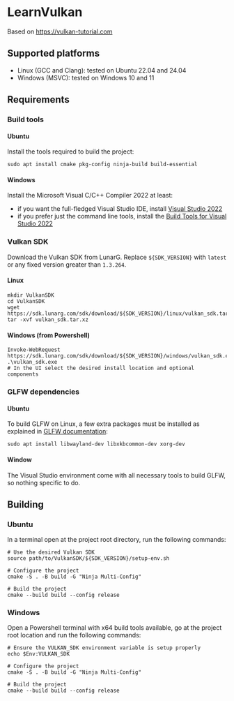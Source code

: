 # LearnVulkan

Based on https://vulkan-tutorial.com

## Supported platforms

- Linux (GCC and Clang): tested on Ubuntu 22.04 and 24.04
- Windows (MSVC): tested on Windows 10 and 11

## Requirements

### Build tools

#### Ubuntu

Install the tools required to build the project:

```shell
sudo apt install cmake pkg-config ninja-build build-essential
```

#### Windows

Install the Microsoft Visual C/C++ Compiler 2022 at least:

- if you want the full-fledged Visual Studio IDE, install
  [Visual Studio 2022](https://visualstudio.microsoft.com/vs/)
- if you prefer just the command line tools, install the
  [Build Tools for Visual Studio 2022](https://visualstudio.microsoft.com/downloads/#build-tools-for-visual-studio-2022)

### Vulkan SDK

Download the Vulkan SDK from LunarG. Replace `${SDK_VERSION}` with `latest` or
any fixed version greater than `1.3.264`.

#### Linux

```shell
mkdir VulkanSDK
cd VulkanSDK
wget https://sdk.lunarg.com/sdk/download/${SDK_VERSION}/linux/vulkan_sdk.tar.xz
tar -xvf vulkan_sdk.tar.xz
```

#### Windows (from Powershell)

```shell
Invoke-WebRequest https://sdk.lunarg.com/sdk/download/${SDK_VERSION}/windows/vulkan_sdk.exe
.\vulkan_sdk.exe
# In the UI select the desired install location and optional components
```

### GLFW dependencies

#### Ubuntu

To build GLFW on Linux, a few extra packages must be installed as explained in
[GLFW documentation](https://www.glfw.org/docs/3.4/compile.html):

```shell
sudo apt install libwayland-dev libxkbcommon-dev xorg-dev
```

#### Window

The Visual Studio environment come with all necessary tools to build GLFW, so
nothing specific to do.

## Building

### Ubuntu

In a terminal open at the project root directory, run the following commands:

```shell
# Use the desired Vulkan SDK
source path/to/VulkanSDK/${SDK_VERSION}/setup-env.sh

# Configure the project
cmake -S . -B build -G "Ninja Multi-Config"

# Build the project
cmake --build build --config release
```

### Windows

Open a Powershell terminal with x64 build tools available, go at the project
root location and run the following commands:

```shell
# Ensure the VULKAN_SDK environment variable is setup properly
echo $Env:VULKAN_SDK

# Configure the project
cmake -S . -B build -G "Ninja Multi-Config"

# Build the project
cmake --build build --config release
```
